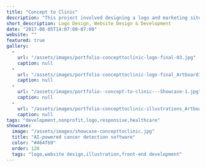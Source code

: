 ```yaml
---
title: "Concept to Clinic"
description: "This project involved designing a logo and marketing site for an open-source software competition presented by my colleagues at [DrivenData](http://www.drivendata.co/) with the [Bonnie J. Addario Lung Cancer Foundation](http://www.lungcancerfoundation.org). I also implemented the front-end templates for this Django-based web application and created a series of illustrations for the project."
short_description: Logo Design, Website Design & Development
date: "2017-08-05T14:07:00-07:00"
website: ""
featured: true
gallery:
  -
    url: "/assets/images/portfolio-concepttoclinic-logo-final-03.jpg"
    caption: null
  -
    url: "/assets/images/portfolio-concepttoclinic-logo-final_Artboard125.jpg"
    caption: null
  -
    url: "/assets/images/portfolio--concept-to-clinic---Showcase-1.jpg"
    caption: null
  -
    url: "/assets/images/portfolio-concepttoclinic-illustrations_Artboard2.jpg"
    caption: null
tags: "development,nonprofit,logo,responsive,healthcare"
showcase:
  image: "/assets/images/showcase-concepttoclinic.jpg"
  title: "AI-powered cancer detection software"
  color: "#464fb9"
  order: 120
  tags: "logo,website design,illustration,front-end development"
---
```

